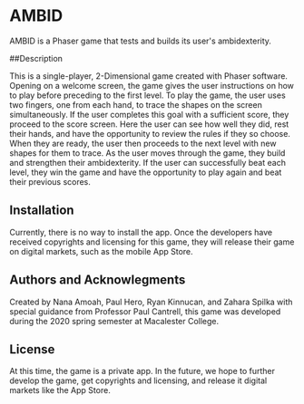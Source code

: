 # AMBID

AMBID is a Phaser game that tests and builds its user's ambidexterity.

##Description

This is a single-player, 2-Dimensional game created with Phaser software. Opening on a welcome screen, the game gives the user instructions on how to play before preceding to the first level. To play the game, the user uses two fingers, one from each hand, to trace the shapes on the screen simultaneously. If the user completes this goal with a sufficient score, they proceed to the score screen. Here the user can see how well they did, rest their hands, and have the opportunity to review the rules if they so choose. When they are ready, the user then proceeds to the next level with new shapes for them to trace. As the user moves through the game, they build and strengthen their ambidexterity. If the user can successfully beat each level, they win the game and have the opportunity to play again and beat their previous scores.

## Installation
Currently, there is no way to install the app. Once the developers have received copyrights and licensing for this game, they will release their game on digital markets, such as the mobile App Store.

## Authors and Acknowlegments
Created by Nana Amoah, Paul Hero, Ryan Kinnucan, and Zahara Spilka with special guidance from Professor Paul Cantrell, this game was developed during the 2020 spring semester at Macalester College.

## License
At this time, the game is a private app. In the future, we hope to further develop the game, get copyrights and licensing, and release it digital markets like the App Store.

